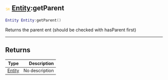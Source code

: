 ## ![shared](../../.gitbook/assets/shared.png) [Entity](entity):getParent

```lua
Entity Entity:getParent()
```

Returns the parent ent (should be checked with hasParent first)

------
## Returns

| Type   | Description |
| ------ | ----------: |
| [Entity](entity) | No description |

